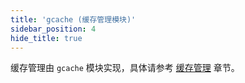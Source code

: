 ```yaml
---
title: 'gcache (缓存管理模块)'
sidebar_position: 4
hide_title: true
---
```


缓存管理由 `gcache` 模块实现，具体请参考 [缓存管理](output/goframe-v1.16-md/核心组件-重点/缓存管理) 章节。